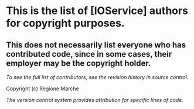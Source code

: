 # This is the list of [IOService] authors for copyright purposes.
## This does not necessarily list everyone who has contributed code, since in some cases, their employer may be the copyright holder.  

_To see the full list of contributors, see the revision history in source control._

Copyright (c) Regione Marche
  
_The version control system provides attribution for specific lines of code._
